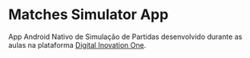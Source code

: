# Matches Simulator App 

App Android Nativo de Simulação de Partidas desenvolvido durante as aulas na plataforma [Digital Inovation One](https://web.dio.me/).
